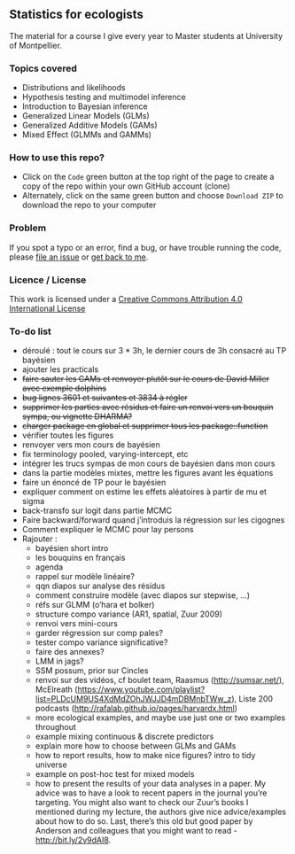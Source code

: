 ## Statistics for ecologists

The material for a course I give every year to Master students at University of Montpellier.

### Topics covered

* Distributions and likelihoods 
* Hypothesis testing and multimodel inference 
* Introduction to Bayesian inference 
* Generalized Linear Models (GLMs) 
* Generalized Additive Models (GAMs) 
* Mixed Effect  (GLMMs and GAMMs)

### How to use this repo?

* Click on the `Code` green button at the top right of the page to create a copy of the repo within your own GitHub account (clone)
* Alternately, click on the same green button and choose `Download ZIP` to download the repo to your computer

### Problem

If you spot a typo or an error, find a bug, or have trouble running the code, please [file an issue](https://github.com/oliviergimenez/statistics-for-ecologists-Master-courses/issues) or [get back to me](mailto:olivier.gimenez@cefe.cnrs.fr).

### Licence / License

This work is licensed under a
[Creative Commons Attribution 4.0 International License](http://creativecommons.org/licenses/by/4.0/)

### To-do list

* déroulé : tout le cours sur 3 * 3h, le dernier cours de 3h consacré au TP bayésien
* ajouter les practicals
* ~~faire sauter les GAMs et renvoyer plutôt sur le cours de David Miller avec exemple dolphins~~
* ~~bug lignes 3601 et suivantes et 3834 à régler~~
* ~~supprimer les parties avec résidus et faire un renvoi vers un bouquin sympa, ou vignette DHARMA?~~
* ~~charger package en global et supprimer tous les package::function~~
* vérifier toutes les figures
* renvoyer vers mon cours de bayésien
* fix terminology pooled, varying-intercept, etc
* intégrer les trucs sympas de mon cours de bayésien dans mon cours
* dans la partie modèles mixtes, mettre les figures avant les équations
* faire un énoncé de TP pour le bayésien
* expliquer comment on estime les effets aléatoires à partir de mu et sigma
* back-transfo sur logit dans partie MCMC
* Faire backward/forward quand j’introduis la régression sur les cigognes
* Comment expliquer le MCMC pour lay persons
* Rajouter : 
  - bayésien short intro
  - les bouquins en français
  - agenda
  - rappel sur modèle linéaire?
  - qqn diapos sur analyse des résidus
  - comment construire modèle (avec diapos sur stepwise, …)
  - réfs sur GLMM (o’hara et bolker)
  - structure compo variance (AR1, spatial, Zuur 2009)
  - renvoi vers mini-cours
  - garder régression sur comp pales?
  - tester compo variance significative?
  - faire des annexes?
  - LMM in jags?
  - SSM possum, prior sur Cincles
  - renvoi sur des vidéos, cf boulet team, Raasmus (http://sumsar.net/), McElreath (https://www.youtube.com/playlist?list=PLDcUM9US4XdMdZOhJWJJD4mDBMnbTWw_z), Liste 200 podcasts (http://rafalab.github.io/pages/harvardx.html)
  - more ecological examples, and maybe use just one or two examples throughout
  - example mixing continuous & discrete predictors
  - explain more how to choose between GLMs and GAMs
  - how to report results, how to make nice figures? intro to tidy universe
  - example on post-hoc test for mixed models
  - how to present the results of your data analyses in a paper. My advice was to have a look to recent papers in the journal you’re targeting. You might also want to check our Zuur’s books I mentioned during my lecture, the authors give nice advice/examples about how to do so. Last, there’s this old but good paper by Anderson and colleagues that you might want to read - http://bit.ly/2v9dAI8.


